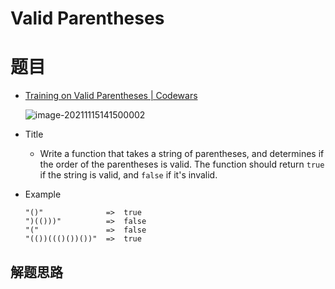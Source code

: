 #  Valid Parentheses

# 题目

- [Training on Valid Parentheses | Codewars](https://www.codewars.com/kata/52774a314c2333f0a7000688/train/java)

  ![image-20211115141500002](https://gitee.com/rokzhughost/cloudimage/raw/master/img/image-20211115141500002.png)

- Title

  - Write a function that takes a string of parentheses, and determines if the order of the parentheses is valid. The function should return `true` if the string is valid, and `false` if it's invalid.

- Example

  ```
  "()"              =>  true
  ")(()))"          =>  false
  "("               =>  false
  "(())((()())())"  =>  true
  ```

## 解题思路